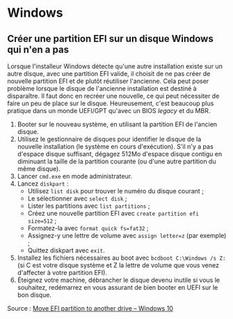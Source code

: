 # Windows

## Créer une partition EFI sur un disque Windows qui n'en a pas

Lorsque l'installeur Windows détecte qu'une autre installation existe sur un autre disque, avec une partition EFI valide, il choisit de ne pas créer de 
nouvelle partition EFI et de plutôt réutiliser l'ancienne. Cela peut poser problème lorsque le disque de l'ancienne installation est destiné à disparaître. 
Il faut donc en recréer une nouvelle, ce qui peut nécessiter de faire un peu de place sur le disque. Heureusement, c'est beaucoup plus pratique dans un 
monde UEFI/GPT qu'avec un BIOS _legacy_ et du MBR.

1. Booter sur le nouveau système, en utilisant la partition EFI de l'ancien disque.
2. Utilisez le gestionnaire de disques pour identifier le disque de la nouvelle installation (le système en cours d'exécution). S'il n'y a pas d'espace disque suffisant, dégagez 512Mo d'espace disque contigu en diminuant la taille de la partition courante (ou d'une autre partition du même disque).
4. Lancer `cmd.exe` en mode administrateur.
5. Lancez `diskpart` :
   - Utilisez `list disk` pour trouver le numéro du disque courant ;
   - Le sélectionner avec `select disk` ;
   - Lister les partitions avec `list partitions` ;
   - Créez une nouvelle partition EFI avec `create partition efi size=512` ;
   - Formatez-la avec `format quick fs=fat32` ;
   - Assignez-y une lettre de volume avec `assign letter=z` (par exemple) ;
   - Quittez diskpart avec `exit`.
6. Installez les fichiers nécessaires au boot avec `bcdboot C:\Windows /s Z:` (si C est votre disque système et Z la lettre de volume que vous venez d'affecter à votre partition EFI).
7. Éteignez votre machine, débrancher le disque devenu inutile si vous le souhaitez, redémarrez en vous assurant de bien booter en UEFI sur le bon disque.

Source : [Move EFI partition to another drive – Windows 10](https://www.tomica.net/blog/2020/04/move-efi-partition-to-another-drive-windows-10/)
